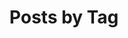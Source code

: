 ---
title: "Posts by Tag"
permalink: /tags/
layout: tags
author_profile: true
sidebar:
  nav: "sidebar-category"
---